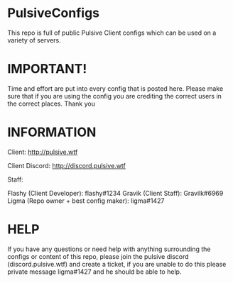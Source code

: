 # PulsiveConfigs
This repo is full of public Pulsive Client configs which can be used on a variety of servers.

# IMPORTANT!

Time and effort are put into every config that is posted here. Please make sure that if you are using the config you are crediting the correct users in the correct places. Thank you

# INFORMATION

Client: http://pulsive.wtf

Client Discord: http://discord.pulsive.wtf

Staff:

Flashy (Client Developer): flashy#1234
Gravik (Client Staff): Gravilk#6969
Ligma (Repo owner + best config maker): ligma#1427

# HELP

If you have any questions or need help with anything surrounding the configs or content of this repo, please join the pulsive discord (discord.pulsive.wtf) and create a ticket, if you are unable to do this please private message ligma#1427 and he should be able to help.
